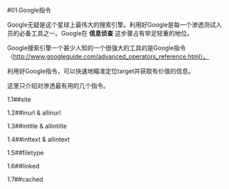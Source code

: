 #01.Google指令

  Google无疑是这个星球上最伟大的搜索引擎。利用好Google是每一个渗透测试人员的必备工具之一。Google在 __信息侦查__ 这步骤占有举足轻重的地位。
  
  Google搜索引擎一个甚少人知的一个很强大的工具的是Google指令（http://www.googleguide.com/advanced_operators_reference.html）。
  
  利用好Google指令，可以快速地瞄准定位target并获取有价值的信息。
  
  这里只介绍对渗透最有用的几个指令。

1.1##site

1.2##inurl & allinurl

1.3##intitle & allintitle

1.4##inttext & allintext

1.5##filetype

1.6##linked

1.7##cached
